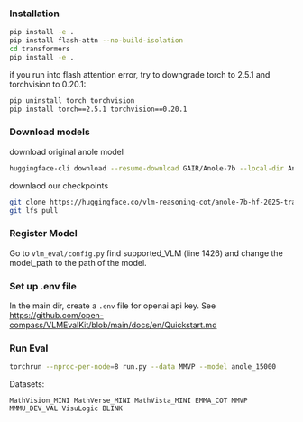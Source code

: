 ### Installation

```bash
pip install -e .
pip install flash-attn --no-build-isolation
cd transformers
pip install -e .
```

if you run into flash attention error, try to downgrade torch to 2.5.1 and torchvision to 0.20.1:

```bash
pip uninstall torch torchvision 
pip install torch==2.5.1 torchvision==0.20.1 
```
### Download models

download original anole model
```bash
huggingface-cli download --resume-download GAIR/Anole-7b --local-dir Anole-7b --local-dir-use-symlinks False
```

downlaod our checkpoints
```bash
git clone https://huggingface.co/vlm-reasoning-cot/anole-7b-hf-2025-trained-ckpt-16500
git lfs pull
```

### Register Model

Go to `vlm_eval/config.py` find supported_VLM (line 1426) and change the model_path to the path of the model.

### Set up .env file
In the main dir, create a `.env` file for openai api key. See https://github.com/open-compass/VLMEvalKit/blob/main/docs/en/Quickstart.md
### Run Eval

```bash
torchrun --nproc-per-node=8 run.py --data MMVP --model anole_15000
```

Datasets:

```
MathVision_MINI MathVerse_MINI MathVista_MINI EMMA_COT MMVP MMMU_DEV_VAL VisuLogic BLINK
```
